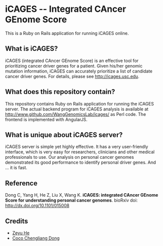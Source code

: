 iCAGES -- Integrated CAncer GEnome Score
==================

This is a Ruby on Rails application for running iCAGES online.

## What is iCAGES?

iCAGES (integrated CAncer GEnome Score) is an effective tool for prioritizing cancer driver genes for a patient. Given his/her genomic mutation information, iCAGES can accurately prioritize a list of candidate cancer driver genes. For details, please see http://icages.usc.edu.

## What does this repository contain?

This repository contains Ruby on Rails application for running the iCAGES server. The actual backend program for iCAGES analysis is available at http://www.github.com/WangGenomicsLab/icages/ as Perl code. The frontend is implemented with AngularJS.

## What is unique about iCAGES server?

iCAGES server is simple yet highly effective. It has a very user-friendly interface, which is very easy for researchers, clinicians and other medical professionals to use. Our analysis on personal cancer genomes demonstrated its good performance to identify personal driver genes. And ... it is fast.

## Reference

Dong C, Yang H, He Z, Liu X, Wang K. **iCAGES: integrated CAncer GEnome Score for understanding personal cancer genomes**. bioRxiv doi: http://dx.doi.org/10.1101/015008

## Credits

- [Zeyu He](https://github.com/hezzze)
- [Coco Chengliang Dong](https://github.com/coco90417)
